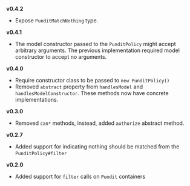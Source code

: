 **v0.4.2**

- Expose `PunditMatchNothing` type.

**v0.4.1**

- The model constructor passed to the `PunditPolicy` might accept arbitrary arguments. The previous implementation required model constructor to accept no arguments.

**v0.4.0**

- Require constructor class to be passed to `new PunditPolicy()`
- Removed `abstract` property from `handlesModel` and `handlesModelConstructor`. These methods now have concrete implementations.

**v0.3.0**

- Removed `can*` methods, instead, added `authorize` abstract method.

**v0.2.7**

- Added support for indicating nothing should be matched from the `PunditPolicy#filter`

**v0.2.0**

- Added support for `filter` calls on `Pundit` containers
